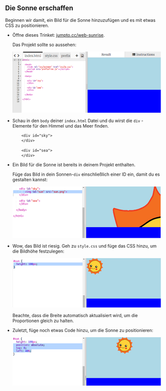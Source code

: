 ## Die Sonne erschaffen

Beginnen wir damit, ein Bild für die Sonne hinzuzufügen und es mit etwas CSS zu positionieren.

+ Öffne dieses Trinket: <a href="http://jumpto.cc/web-sunrise" target="_blank">jumpto.cc/web-sunrise</a>.
    
    Das Projekt sollte so aussehen:
    
    ![Bildschirmfoto](images/sunrise-starter.png)

+ Schau in den `body` deiner `index.html` Datei und du wirst die `div` -Elemente für den Himmel und das Meer finden.
    ```
        <div id="sky">
        </div>
        
        <div id="sea">
        </div>
    ```   

+ Ein Bild für die Sonne ist bereits in deinem Projekt enthalten.
    
    Füge das Bild in dein Sonnen-`div` einschließlich einer ID ein, damit du es gestalten kannst:
    
    ![Bildschirmfoto](images/sunrise-sun-image.png)

+ Wow, das Bild ist riesig. Geh zu `style.css` und füge das CSS hinzu, um die Bildhöhe festzulegen:
    
    ![Bildschirmfoto](images/sunrise-sun-height.png)
    
    Beachte, dass die Breite automatisch aktualisiert wird, um die Proportionen gleich zu halten.

+ Zuletzt, füge noch etwas Code hinzu, um die Sonne zu positionieren:
    
    ![Bildschirmfoto](images/sunrise-sun-position.png)